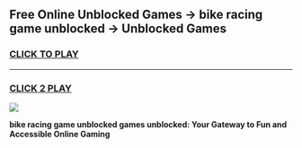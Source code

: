 
## Free Online Unblocked Games → bike racing game unblocked → Unblocked Games
<h3>
<a href="https://premium.freeplayer.one?title=bike_racing_game_unblocked&ref=21F">CLICK TO PLAY</a></h3>
<hr>

<h3>
<a href="https://premium.freeplayer.one?title=bike_racing_game_unblocked&ref=21F">CLICK 2 PLAY</a>
  
</h3>

<a href="https://premium.freeplayer.one?title=bike_racing_game_unblocked&ref=21F/"><img src="https://clearcache.store/games.png"></a>


**bike racing game unblocked games unblocked: Your Gateway to Fun and Accessible Online Gaming**
